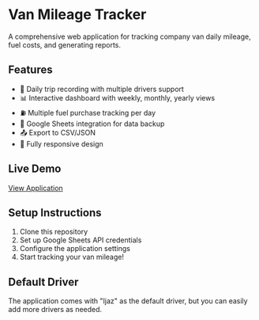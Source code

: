 # Van Mileage Tracker

A comprehensive web application for tracking company van daily mileage, fuel costs, and generating reports.

## Features
- 📝 Daily trip recording with multiple drivers support
- 📊 Interactive dashboard with weekly, monthly, yearly views
- ⛽ Multiple fuel purchase tracking per day
- 🔗 Google Sheets integration for data backup
- 📤 Export to CSV/JSON
- 📱 Fully responsive design

## Live Demo
[View Application](https://YOUR_USERNAME.github.io/van-mileage-tracker)

## Setup Instructions
1. Clone this repository
2. Set up Google Sheets API credentials
3. Configure the application settings
4. Start tracking your van mileage!

## Default Driver
The application comes with "Ijaz" as the default driver, but you can easily add more drivers as needed.
